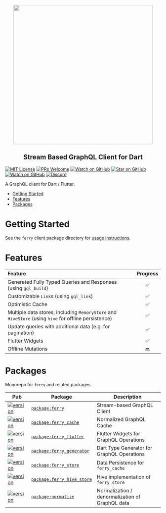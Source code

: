 <p align="center">
  <img src="https://raw.githubusercontent.com/gql-dart/ferry/master/logo.jpg" width="450px">
</p>
<h2 align="center">Stream Based GraphQL Client for Dart</h2>

[![MIT License][license-badge]][license-link]
[![PRs Welcome][prs-badge]][prs-link]
[![Watch on GitHub][github-watch-badge]][github-watch-link]
[![Star on GitHub][github-star-badge]][github-star-link]
[![Watch on GitHub][github-forks-badge]][github-forks-link]
[![Discord][discord-badge]][discord-link]

[license-badge]: https://img.shields.io/github/license/gql-dart/ferry.svg?style=for-the-badge
[license-link]: https://github.com/gql-dart/ferry/blob/master/LICENSE
[prs-badge]: https://img.shields.io/badge/PRs-welcome-brightgreen.svg?style=for-the-badge
[prs-link]: https://github.com/gql-dart/ferry/issues

[github-watch-badge]: https://img.shields.io/github/watchers/gql-dart/ferry.svg?style=for-the-badge&logo=github&logoColor=ffffff
[github-watch-link]: https://github.com/gql-dart/ferry/watchers
[github-star-badge]: https://img.shields.io/github/stars/gql-dart/ferry.svg?style=for-the-badge&logo=github&logoColor=ffffff
[github-star-link]: https://github.com/gql-dart/ferry/stargazers
[github-forks-badge]: https://img.shields.io/github/forks/gql-dart/ferry.svg?style=for-the-badge&logo=github&logoColor=ffffff
[github-forks-link]: https://github.com/gql-dart/ferry/network/members

[discord-badge]: https://img.shields.io/discord/559455668810153989.svg?style=for-the-badge&logo=discord&logoColor=ffffff
[discord-link]: https://discord.gg/NryjpVa

A GraphQL client for Dart / Flutter.

- [Getting Started](#getting-started)
- [Features](#features)
- [Packages](#packages)


# Getting Started

See the `ferry` client package directory for [usage instructions](https://github.com/gql-dart/ferry/tree/master/ferry).

# Features

| Feature                                                                                              | Progress |
| :--------------------------------------------------------------------------------------------------- | :------: |
| Generated Fully Typed Queries and Responses (using `gql_build`)                                      |    ✅     |
| Customizable `Link`s (using `gql_link`)                                                              |    ✅     |
| Optimistic Cache                                                                                     |    ✅     |
| Multiple data stores, including `MemoryStore` and `HiveStore` (using `hive` for offline persistence) |    ✅     |
| Update queries with additional data (e.g. for pagination)                                             |    ✅     |
| Flutter Widgets                                                                                      |    ✅     |
| Offline Mutations                                                                                    |    🔜     |

# Packages

Monorepo for `ferry` and related packages.


| Pub                                                                      | Package                                                       | Description                                     |
| ------------------------------------------------------------------------ | ------------------------------------------------------------- | ----------------------------------------------- |
| [![version][package:ferry:version]][package:ferry]                       | [`package:ferry`][package:ferry:source]                       | Stream-based GraphQL Client                     |
| [![version][package:ferry_cache:version]][package:ferry_cache]           | [`package:ferry_cache`][package:ferry_cache:source]           | Normalized GraphQL Cache                        |
| [![version][package:ferry_flutter:version]][package:ferry_flutter]       | [`package:ferry_flutter`][package:ferry_flutter:source]       | Flutter Widgets for GraphQL Operations          |
| [![version][package:ferry_generator:version]][package:ferry_generator]   | [`package:ferry_generator`][package:ferry_generator:source]   | Dart Type Generator for GraphQL Operations      |
| [![version][package:ferry_store:version]][package:ferry_store]           | [`package:ferry_store`][package:ferry_store:source]           | Data Persistence for `ferry_cache`              |
| [![version][package:ferry_hive_store:version]][package:ferry_hive_store] | [`package:ferry_hive_store`][package:ferry_hive_store:source] | Hive implementation of `ferry_store`            |
| [![version][package:normalize:version]][package:normalize]               | [`package:normalize`][package:normalize:source]               | Normalization / denormalization of GraphQL data |

[package:ferry:source]: ./ferry/README.md
[package:ferry]: https://pub.dartlang.org/packages/ferry
[package:ferry:version]: https://img.shields.io/pub/v/ferry.svg?style=flat-square 
[package:ferry_cache:source]: ./ferry_cache/README.md
[package:ferry_cache]: https://pub.dartlang.org/packages/ferry_cache
[package:ferry_cache:version]: https://img.shields.io/pub/v/ferry_cache.svg?style=flat-square
[package:ferry_flutter:source]: ./ferry_flutter/README.md
[package:ferry_flutter]: https://pub.dartlang.org/packages/ferry_flutter
[package:ferry_flutter:version]: https://img.shields.io/pub/v/ferry_flutter.svg?style=flat-square 
[package:ferry_generator:source]: ./ferry_generator/README.md
[package:ferry_generator]: https://pub.dartlang.org/packages/ferry_generator
[package:ferry_generator:version]: https://img.shields.io/pub/v/ferry_generator.svg?style=flat-square 
[package:ferry_store:source]: ./ferry_store/README.md
[package:ferry_store]: https://pub.dartlang.org/packages/ferry_store
[package:ferry_store:version]: https://img.shields.io/pub/v/ferry_store.svg?style=flat-square 
[package:ferry_hive_store:source]: ./ferry_hive_store/README.md
[package:ferry_hive_store]: https://pub.dartlang.org/packages/ferry_hive_store
[package:ferry_hive_store:version]: https://img.shields.io/pub/v/ferry_hive_store.svg?style=flat-square 
[package:normalize:source]: ./normalize/README.md
[package:normalize]: https://pub.dartlang.org/packages/normalize
[package:normalize:version]: https://img.shields.io/pub/v/normalize.svg?style=flat-square 

